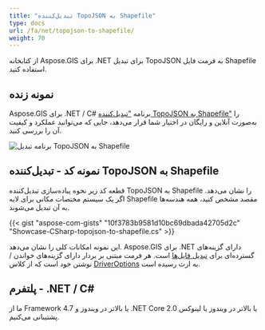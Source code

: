 ```yaml
---
title: "تبدیل‌کننده TopoJSON به Shapefile"
type: docs
url: /fa/net/topojson-to-shapefile/
weight: 70
---
```


از کتابخانه Aspose.GIS برای .NET برای تبدیل TopoJSON به فرمت فایل Shapefile استفاده کنید.

## **نمونه زنده**

Aspose.GIS برای .NET / C# برنامه ["تبدیل‌کننده TopoJSON به Shapefile"](https://products.aspose.app/gis/conversion/topojson-to-shapefile) را به‌صورت آنلاین و رایگان در اختیار شما قرار می‌دهد، جایی که می‌توانید عملکرد و کیفیت آن را بررسی کنید.

![برنامه تبدیل TopoJSON به Shapefile](conversion.png)

## **نمونه کد - تبدیل‌کننده TopoJSON به Shapefile**

قطعه کد زیر نحوه پیاده‌سازی تبدیل‌کننده TopoJSON به Shapefile را نشان می‌دهد. اگر یک سیستم مختصات مکانی برای لایه Shapefile مقصد مشخص کنید، همه هندسه‌ها به آن تبدیل می‌شوند. 

{{< gist "aspose-com-gists" "10f3783b9581d10bc69dbada42705d2c" "Showcase-CSharp-topojson-to-shapefile.cs" >}}

این نمونه امکانات کلی را نشان می‌دهد. Aspose.GIS برای .NET دارای گزینه‌های گسترده‌ای برای [تبدیل فایل‌ها](https://docs.aspose.com/gis/net/vector-layers/) است. هر فرمت مبتنی بر بردار دارای گزینه‌های خواندن / نوشتن خود است که از کلاس [DriverOptions](https://reference.aspose.com/gis/net/aspose.gis/driveroptions) به ارث رسیده است.

## **پلتفرم - .NET / C#**

ما از Framework 4.7 یا بالاتر در ویندوز و .NET Core 2.0 یا بالاتر در ویندوز یا لینوکس پشتیبانی می‌کنیم.
